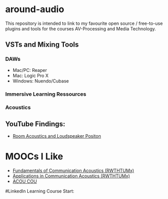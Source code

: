 # around-audio

This repository is intended to link to my favourite open source / free-to-use plugins and tools for the courses AV-Processing and Media Technology.

## VSTs and Mixing Tools
### DAWs
- Mac/PC:   Reaper
- Mac:      Logic Pro X 
- Windows:  Nuendo/Cubase


 ### Immersive Learning Ressources
 ### Acoustics
## YouTube Findings:
- [Room Acoustics and Loudspeaker Positon](https://www.youtube.com/watch?v=h8I60SYZSOk)

# MOOCs I Like
- [Fundamentals of Communication Acoustics (RWTHTUMx)](https://learning.edx.org/course/course-v1:RWTHTUMx+CA101.1x+3T2021/home)
- [Applications in Communication Acoustics (RWTHTUMx)](https://learning.edx.org/course/course-v1:RWTHTUMx+CA101.2x+3T2021/home)
- [ACOU COU](https://ace.acoucou.org/)

#LinkedIn Learning Course Start:
